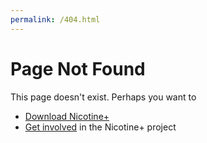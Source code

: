 ```yaml
---
permalink: /404.html
---
```


<!--
  SPDX-FileCopyrightText: 2020-2025 Nicotine+ Contributors
  SPDX-License-Identifier: GPL-3.0-or-later
-->

# Page Not Found

This page doesn't exist. Perhaps you want to  
- [Download Nicotine+](https://nicotine-plus.org/doc/DOWNLOADS)  
- [Get involved](https://nicotine-plus.org/#get-involved) in the Nicotine+ project
